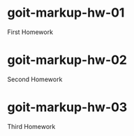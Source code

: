 # goit-markup-hw-01

First Homework

# goit-markup-hw-02

Second Homework

# goit-markup-hw-03

Third Homework
